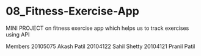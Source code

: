 # 08_Fitness-Exercise-App
MINI PROJECT on fitness exercise app which helps us to track exercises using API

Members 
20105075 Akash Patil
20104122 Sahil Shetty
20104121 Pranil Patil

